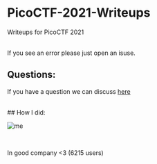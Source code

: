 # PicoCTF-2021-Writeups
Writeups for PicoCTF 2021

</br>
If you see an error please just open an isuse. 

</br>

## Questions: 
If you have a question we can discuss [here](https://github.com/xnomas/PicoCTF-2021-Writeups/discussions)


</br>
## How I did:
</br>

![me](./me.png)

</br>

In good company <3 (6215 users)
